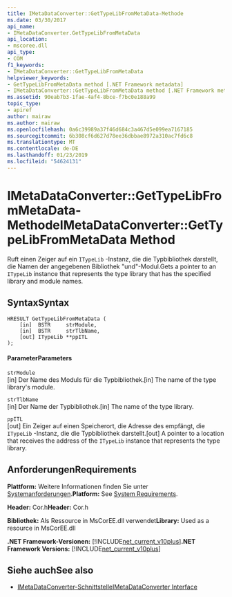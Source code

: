 ```yaml
---
title: IMetaDataConverter::GetTypeLibFromMetaData-Methode
ms.date: 03/30/2017
api_name:
- IMetaDataConverter.GetTypeLibFromMetaData
api_location:
- mscoree.dll
api_type:
- COM
f1_keywords:
- IMetaDataConverter::GetTypeLibFromMetaData
helpviewer_keywords:
- GetTypeLibFromMetaData method [.NET Framework metadata]
- IMetaDataConverter::GetTypeLibFromMetaData method [.NET Framework metadata]
ms.assetid: 90eab7b3-1fae-4af4-8bce-f7bc0e188a99
topic_type:
- apiref
author: mairaw
ms.author: mairaw
ms.openlocfilehash: 0a6c39989a37f46d684c3a467d5e099ea7167185
ms.sourcegitcommit: 6b308cf6d627d78ee36dbbae8972a310ac7fd6c8
ms.translationtype: MT
ms.contentlocale: de-DE
ms.lasthandoff: 01/23/2019
ms.locfileid: "54624131"
---
```

# <a name="imetadataconvertergettypelibfrommetadata-method"></a><span data-ttu-id="4f341-102">IMetaDataConverter::GetTypeLibFromMetaData-Methode</span><span class="sxs-lookup"><span data-stu-id="4f341-102">IMetaDataConverter::GetTypeLibFromMetaData Method</span></span>
<span data-ttu-id="4f341-103">Ruft einen Zeiger auf ein `ITypeLib` -Instanz, die die Typbibliothek darstellt, die Namen der angegebenen Bibliothek "und"-Modul.</span><span class="sxs-lookup"><span data-stu-id="4f341-103">Gets a pointer to an `ITypeLib` instance that represents the type library that has the specified library and module names.</span></span>  
  
## <a name="syntax"></a><span data-ttu-id="4f341-104">Syntax</span><span class="sxs-lookup"><span data-stu-id="4f341-104">Syntax</span></span>  
  
```  
HRESULT GetTypeLibFromMetaData (  
    [in]  BSTR     strModule,   
    [in]  BSTR     strTlbName,   
    [out] ITypeLib **ppITL  
);  
```  
  
#### <a name="parameters"></a><span data-ttu-id="4f341-105">Parameter</span><span class="sxs-lookup"><span data-stu-id="4f341-105">Parameters</span></span>  
 `strModule`  
 <span data-ttu-id="4f341-106">[in] Der Name des Moduls für die Typbibliothek.</span><span class="sxs-lookup"><span data-stu-id="4f341-106">[in] The name of the type library's module.</span></span>  
  
 `strTlbName`  
 <span data-ttu-id="4f341-107">[in] Der Name der Typbibliothek.</span><span class="sxs-lookup"><span data-stu-id="4f341-107">[in] The name of the type library.</span></span>  
  
 `ppITL`  
 <span data-ttu-id="4f341-108">[out] Ein Zeiger auf einen Speicherort, die Adresse des empfängt, die `ITypeLib` -Instanz, die die Typbibliothek darstellt.</span><span class="sxs-lookup"><span data-stu-id="4f341-108">[out] A pointer to a location that receives the address of the `ITypeLib` instance that represents the type library.</span></span>  
  
## <a name="requirements"></a><span data-ttu-id="4f341-109">Anforderungen</span><span class="sxs-lookup"><span data-stu-id="4f341-109">Requirements</span></span>  
 <span data-ttu-id="4f341-110">**Plattform:** Weitere Informationen finden Sie unter [Systemanforderungen](../../../../docs/framework/get-started/system-requirements.md).</span><span class="sxs-lookup"><span data-stu-id="4f341-110">**Platform:** See [System Requirements](../../../../docs/framework/get-started/system-requirements.md).</span></span>  
  
 <span data-ttu-id="4f341-111">**Header:** Cor.h</span><span class="sxs-lookup"><span data-stu-id="4f341-111">**Header:** Cor.h</span></span>  
  
 <span data-ttu-id="4f341-112">**Bibliothek:** Als Ressource in MsCorEE.dll verwendet</span><span class="sxs-lookup"><span data-stu-id="4f341-112">**Library:** Used as a resource in MsCorEE.dll</span></span>  
  
 <span data-ttu-id="4f341-113">**.NET Framework-Versionen:** [!INCLUDE[net_current_v10plus](../../../../includes/net-current-v10plus-md.md)]</span><span class="sxs-lookup"><span data-stu-id="4f341-113">**.NET Framework Versions:** [!INCLUDE[net_current_v10plus](../../../../includes/net-current-v10plus-md.md)]</span></span>  
  
## <a name="see-also"></a><span data-ttu-id="4f341-114">Siehe auch</span><span class="sxs-lookup"><span data-stu-id="4f341-114">See also</span></span>
- [<span data-ttu-id="4f341-115">IMetaDataConverter-Schnittstelle</span><span class="sxs-lookup"><span data-stu-id="4f341-115">IMetaDataConverter Interface</span></span>](../../../../docs/framework/unmanaged-api/metadata/imetadataconverter-interface.md)

